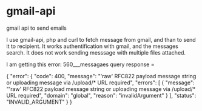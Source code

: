 # gmail-api
gmail api to send emails 


I use gmail-api, php and curl to fetch message from gmail, and than to send it to recipient.
It works authentification with gmail, and the messages search.
It does not work sending messsage with multiple files attached.

I am getting this error:
 560___messagaes query response =

 {
  "error": {
    "code": 400,
    "message": "'raw' RFC822 payload message string or uploading message via /upload/* URL required",
    "errors": [
      {
        "message": "'raw' RFC822 payload message string or uploading message via /upload/* URL required",
        "domain": "global",
        "reason": "invalidArgument"
      }
    ],
    "status": "INVALID_ARGUMENT"
  }
}

